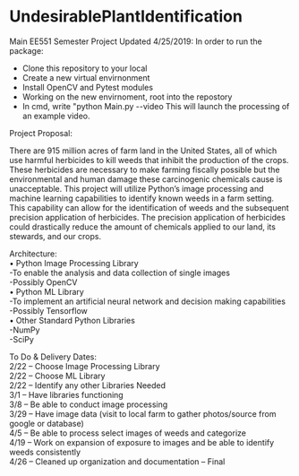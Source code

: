 # UndesirablePlantIdentification
Main EE551 Semester Project
Updated 4/25/2019:
In order to run the package:
-	Clone this repository to your local
-	Create a new virtual envirnonment
-	Install OpenCV and Pytest modules
-	Working on the new envirnoment, root into the repostory
-	In cmd, write "python Main.py --video <full root location of vid1.MOV included in the Video folder of this repository>
This will launch the processing of an example video.

Project Proposal:
	
There are 915 million acres of farm land in the United States, all of which use harmful herbicides to kill weeds that inhibit the production of the crops. These herbicides are necessary to make farming fiscally possible but the environmental and human damage these carcinogenic chemicals cause is unacceptable. This project will utilize Python’s image processing and machine learning capabilities to identify known weeds in a farm setting. This capability can allow for the identification of weeds and the subsequent precision application of herbicides. The precision application of herbicides could drastically reduce the amount of chemicals applied to our land, its stewards, and our crops.  

Architecture:  
•	Python Image Processing Library  
	-To enable the analysis and data collection of single images  
	-Possibly OpenCV  
•	Python ML Library  
	-To implement an artificial neural network and decision making capabilities  
	-Possibly Tensorflow  
•	Other Standard Python Libraries  
	-NumPy  
	-SciPy  

To Do & Delivery Dates:  
2/22 – Choose Image Processing Library  
2/22 – Choose ML Library  
2/22 – Identify any other Libraries Needed  
3/1 – Have libraries functioning  
3/8 – Be able to conduct image processing  
3/29 – Have image data (visit to local farm to gather photos/source from google or database)  
4/5 – Be able to process select images of weeds and categorize  
4/19 – Work on expansion of exposure to images and be able to identify weeds consistently  
4/26 – Cleaned up organization and documentation – Final 
